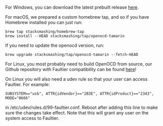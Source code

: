 For Windows, you can download the latest prebuilt release [here](https://github.com/stacksmashing/openocd-tamarin/releases/tag/latest).

For macOS, we prepared a custom homebrew tap, and so if you have Homebrew installed you can just run:

```
brew tap stacksmashing/homebrew-tap
brew install --HEAD stacksmashing/tap/openocd-tamarin
```

If you need to update the openocd version, run:

```
brew upgrade stacksmashing/tap/openocd-tamarin --fetch-HEAD
```

For Linux, you most probably need to build OpenOCD from source, our Github repository with Faultier compatibility can be found [here](https://github.com/stacksmashing/openocd-tamarin)!

On Linux you will also need a udev rule so that your user can access Faultier. For example:

```
SUBSYSTEM=="usb", ATTR{idVendor}=="2B3E", ATTR{idProduct}=="2343", MODE="0666" 
```
in /etc/udev/rules.d/99-faultier.conf. Reboot after adding this line to make sure the changes take effect. Note that this will grant any user on the system access to Faultier.

